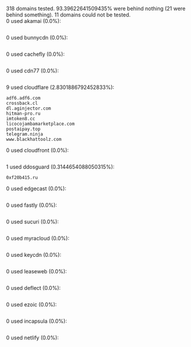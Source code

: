 318 domains tested. 93.39622641509435% were behind nothing (21 were behind something). 11 domains could not be tested.<br>
0 used akamai (0.0%):
```

```

0 used bunnycdn (0.0%):
```

```

0 used cachefly (0.0%):
```

```

0 used cdn77 (0.0%):
```

```

9 used cloudflare (2.8301886792452833%):
```
adf6.adf6.com
crossback.cl
dl.aginjector.com
hitman-pro.ru
imtoken8.cc
licocojambamarketplace.com
postaipay.top
telegram.ninja
www.blackhattoolz.com
```

0 used cloudfront (0.0%):
```

```

1 used ddosguard (0.3144654088050315%):
```
0xf20b415.ru
```

0 used edgecast (0.0%):
```

```

0 used fastly (0.0%):
```

```

0 used sucuri (0.0%):
```

```

0 used myracloud (0.0%):
```

```

0 used keycdn (0.0%):
```

```

0 used leaseweb (0.0%):
```

```

0 used deflect (0.0%):
```

```

0 used ezoic (0.0%):
```

```

0 used incapsula (0.0%):
```

```

0 used netlify (0.0%):
```

```

